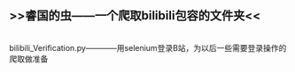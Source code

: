 <h2>>>睿国的虫——一个爬取bilibili包容的文件夹<<</h2><br>
bilibili_Verification.py————用selenium登录B站，为以后一些需要登录操作的爬取做准备<br>